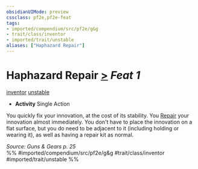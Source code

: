 ```yaml
---
obsidianUIMode: preview
cssclass: pf2e,pf2e-feat
tags:
- imported/compendium/src/pf2e/g&g
- trait/class/inventor
- imported/trait/unstable
aliases: ["Haphazard Repair"]
---
```

# Haphazard Repair  [>](chapter-9-playing-the-game.md#Actions "Single Action") *Feat 1*  
[inventor](rules/traits/inventor-g-g.md)  [unstable](unstable-g-g.md)  

- **Activity** Single Action

You quickly fix your innovation, at the cost of its stability. You [Repair](repair.md) your innovation almost immediately. You don't have to place the innovation on a flat surface, but you do need to be adjacent to it (including holding or wearing it), as well as having a repair kit as normal.

*Source: Guns & Gears p. 25*  
%% #imported/compendium/src/pf2e/g&g #trait/class/inventor #imported/trait/unstable %%